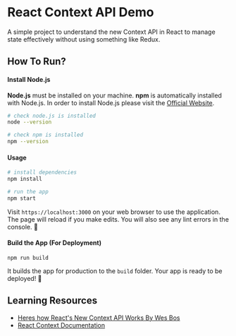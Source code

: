 # React Context API Demo

A simple project to understand the new Context API in React to manage state effectively without using something like Redux.

## How To Run?

#### Install Node.js

**Node.js** must be installed on your machine. **npm** is automatically installed with Node.js. In order to install Node.js please visit the [Official Website](https://nodejs.org/en/).

```bash
# check node.js is installed
node --version

# check npm is installed
npm --version
```

#### Usage

```bash
# install dependencies
npm install

# run the app
npm start
```

Visit `https://localhost:3000` on your web browser to use the application. The page will reload if you make edits. You will also see any lint errors in the console. 🚀

#### Build the App (For Deployment)

```
npm run build
```

It builds the app for production to the `build` folder. Your app is ready to be deployed! 🙌

## Learning Resources

- [Heres how React's New Context API Works By Wes Bos](https://www.youtube.com/watch?v=XLJN4JfniH4)
- [React Context Documentation](https://reactjs.org/docs/context.html)
